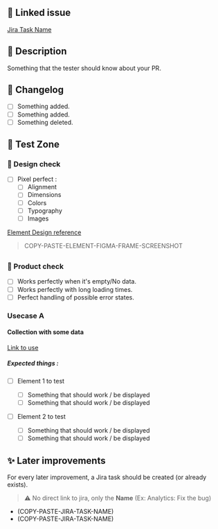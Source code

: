 ## 🔗 Linked issue

[Jira Task Name](COPY-PASTE-JIRA-TASK-URL)

## 💬 Description

Something that the tester should know about your PR.

## 🚨 Changelog

- [ ] Something added.
- [ ] Something added.
- [ ] Something deleted.

## 🔬 Test Zone

### 🎨 Design check

- [ ] Pixel perfect :
  - [ ] Alignment
  - [ ] Dimensions
  - [ ] Colors
  - [ ] Typography
  - [ ] Images

[Element Design reference](COPY-PASTE-FIGMA-FRAME-URL)

> COPY-PASTE-ELEMENT-FIGMA-FRAME-SCREENSHOT

##

### 📱 Product check

- [ ] Works perfectly when it's empty/No data.
- [ ] Works perfectly with long loading times.
- [ ] Perfect handling of possible error states.

### Usecase A

#### Collection with some data

[Link to use](COPY-PASTE-PAGE-LINK-TO-TEST)

##### Expected things :

- [ ] Element 1 to test

  - [ ] Something that should work / be displayed
  - [ ] Something that should work / be displayed

- [ ] Element 2 to test
  - [ ] Something that should work / be displayed
  - [ ] Something that should work / be displayed

## ✨ Later improvements

For every later improvement, a Jira task should be created (or already exists).

> ⚠️ No direct link to jira, only the **Name** (Ex: Analytics: Fix the bug)

- (COPY-PASTE-JIRA-TASK-NAME)
- (COPY-PASTE-JIRA-TASK-NAME)
